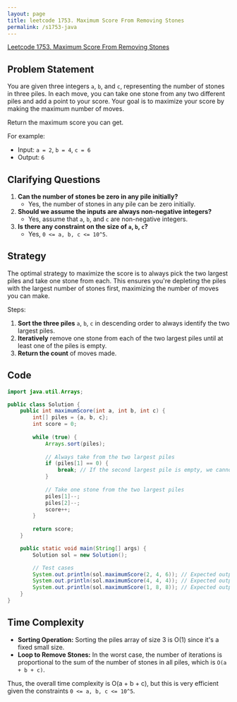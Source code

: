```yaml
---
layout: page
title: leetcode 1753. Maximum Score From Removing Stones
permalink: /s1753-java
---
```

[Leetcode 1753. Maximum Score From Removing Stones](https://algoadvance.github.io/algoadvance/l1753)
## Problem Statement
You are given three integers `a`, `b`, and `c`, representing the number of stones in three piles. In each move, you can take one stone from any two different piles and add a point to your score. Your goal is to maximize your score by making the maximum number of moves.

Return the maximum score you can get.

For example:
- Input: `a = 2`, `b = 4`, `c = 6`
- Output: `6`

## Clarifying Questions
1. **Can the number of stones be zero in any pile initially?**
   - Yes, the number of stones in any pile can be zero initially.
2. **Should we assume the inputs are always non-negative integers?**
   - Yes, assume that `a`, `b`, and `c` are non-negative integers.
3. **Is there any constraint on the size of `a`, `b`, `c`?**
   - Yes, `0 <= a, b, c <= 10^5`.

## Strategy
The optimal strategy to maximize the score is to always pick the two largest piles and take one stone from each. This ensures you're depleting the piles with the largest number of stones first, maximizing the number of moves you can make.

Steps:
1. **Sort the three piles** `a`, `b`, `c` in descending order to always identify the two largest piles.
2. **Iteratively** remove one stone from each of the two largest piles until at least one of the piles is empty.
3. **Return the count** of moves made.

## Code

```java
import java.util.Arrays;

public class Solution {
    public int maximumScore(int a, int b, int c) {
        int[] piles = {a, b, c};
        int score = 0;
        
        while (true) {
            Arrays.sort(piles);
            
            // Always take from the two largest piles
            if (piles[1] == 0) {
                break; // If the second largest pile is empty, we cannot make more moves
            }
            
            // Take one stone from the two largest piles
            piles[1]--;
            piles[2]--;
            score++;
        }
        
        return score;
    }

    public static void main(String[] args) {
        Solution sol = new Solution();

        // Test cases
        System.out.println(sol.maximumScore(2, 4, 6)); // Expected output: 6
        System.out.println(sol.maximumScore(4, 4, 4)); // Expected output: 6
        System.out.println(sol.maximumScore(1, 8, 8)); // Expected output: 8
    }
}
```

## Time Complexity
- **Sorting Operation:** Sorting the piles array of size 3 is O(1) since it's a fixed small size.
- **Loop to Remove Stones:** In the worst case, the number of iterations is proportional to the sum of the number of stones in all piles, which is `O(a + b + c)`.

Thus, the overall time complexity is O(a + b + c), but this is very efficient given the constraints `0 <= a, b, c <= 10^5`.